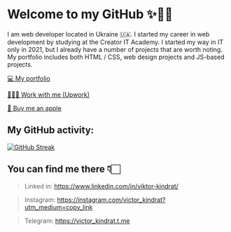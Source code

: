# Welcome to my GitHub ✨👋🏻

I am web developer located in Ukraine 🇺🇦. I started my career in web development by studying at the Creator IT Academy. I started my way in IT only in 2021, but I already have a number of projects that are worth noting. My portfolio includes both HTML / CSS, web design projects and JS-based projects.

[💻 My portfolio](https://victor-kindrat.netlify.app/)

[👨🏻‍💻 Work with me (Upwork)](https://www.upwork.com/workwith/victorkindrat)

[🍏 Buy me an apple](https://www.buymeacoffee.com/victorkindrat)

## My GitHub activity:
[![GitHub Streak](https://github-readme-streak-stats.herokuapp.com?user=victor-kindrat&theme=city-lights&hide_border=true&date_format=%5BY.%5Dn.j&background=DDDDDD00)](https://git.io/streak-stats)

## You can find me there 👇🏻
> Linked in: https://www.linkedin.com/in/viktor-kindrat/

> Instagram: https://instagram.com/victor_kindrat?utm_medium=copy_link

> Telegram: https://victor_kindrat.t.me
